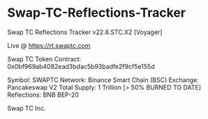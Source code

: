 # Swap-TC-Reflections-Tracker
Swap TC Reflections Tracker v22.8.STC.X2 [Voyager]

Live @ https://rt.swaptc.com

Swap TC Token
Contract: 0x0bf969ab4082ead3bdac5b93badfe2f9cf5e155d

Symbol: SWAPTC 
Network: Binance Smart Chain (BSC)
Exchange: Pancakeswap V2
Total Supply: 1 Trillion [> 50% BURNED TO DATE]
Reflections: BNB BEP-20

Swap TC Inc.
